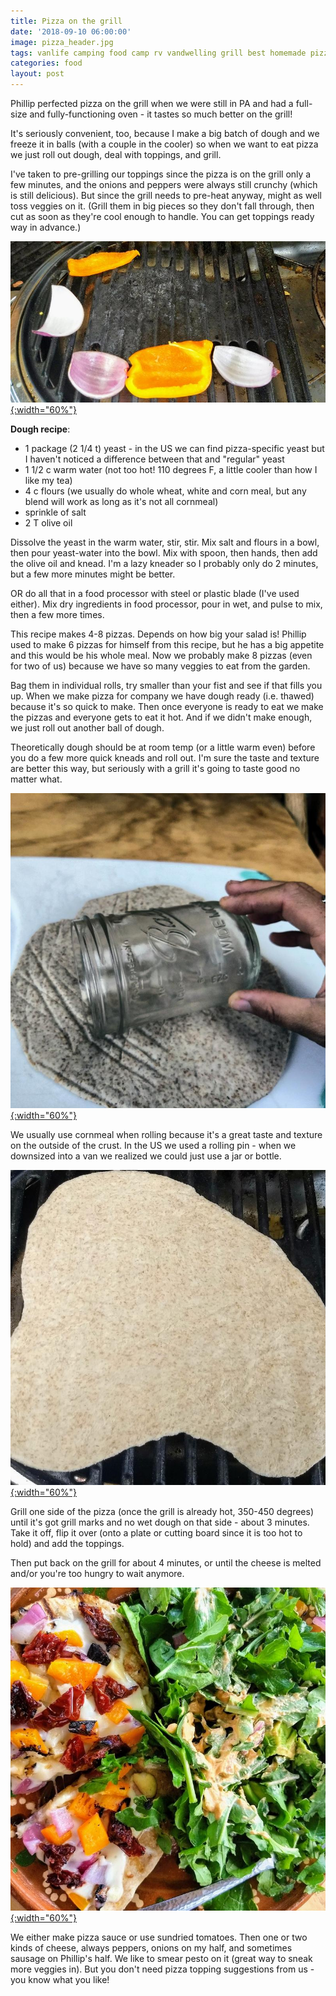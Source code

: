 ```yaml
---
title: Pizza on the grill
date: '2018-09-10 06:00:00'
image: pizza_header.jpg
tags: vanlife camping food camp rv vandwelling grill best homemade pizza crust
categories: food
layout: post
---
```


Phillip perfected pizza on the grill when we were still in PA and had a full-size and fully-functioning oven - it tastes so much better on the grill!

It's seriously convenient, too, because I make a big batch of dough and we freeze it in balls (with a couple in the cooler) so when we want to eat pizza we just roll out dough, deal with toppings, and grill.

I've taken to pre-grilling our toppings since the pizza is on the grill only a few minutes, and the onions and peppers were always still crunchy (which is still delicious). But since the grill needs to pre-heat anyway, might as well toss veggies on it. (Grill them in big pieces so they don't fall through, then cut as soon as they're cool enough to handle. You can get toppings ready way in advance.)

[![](/images/pizza_veggies_.jpg){:width="60%"}](/images/pizza_veggies.jpg)


**Dough recipe**:
* 1 package (2 1/4 t) yeast - in the US we can find pizza-specific yeast but I haven't noticed a difference between that and "regular" yeast
* 1 1/2 c warm water (not too hot! 110 degrees F, a little cooler than how I like my tea)
* 4 c flours (we usually do whole wheat, white and corn meal, but any blend will work as long as it's not all cornmeal)
* sprinkle of salt
* 2 T olive oil

Dissolve the yeast in the warm water, stir, stir. Mix salt and flours in a bowl, then pour yeast-water into the bowl. Mix with spoon, then hands, then add the olive oil and knead. I'm a lazy kneader so I probably only do 2 minutes, but a few more minutes might be better.

OR do all that in a food processor with steel or plastic blade (I've used either). Mix dry ingredients in food processor, pour in wet, and pulse to mix, then a few more times.

This recipe makes 4-8 pizzas. Depends on how big your salad is! Phillip used to make 6 pizzas for himself from this recipe, but he has a big appetite and this would be his whole meal. Now we probably make 8 pizzas (even for two of us) because we have so many veggies to eat from the garden.

Bag them in individual rolls, try smaller than your fist and see if that fills you up. When we make pizza for company we have dough ready (i.e. thawed) because it's so quick to make. Then once everyone is ready to eat we make the pizzas and everyone gets to eat it hot. And if we didn't make enough, we just roll out another ball of dough.

Theoretically dough should be at room temp (or a little warm even) before you do a few more quick kneads and roll out. I'm sure the taste and texture are better this way, but seriously with a grill it's going to taste good no matter what.

[![](/images/rolling_dough_.jpg){:width="60%"}](/images/rolling_dough.jpg)

We usually use cornmeal when rolling because it's a great taste and texture on the outside of the crust. In the US we used a rolling pin - when we downsized into a van we realized we could just use a jar or bottle.

[![](/images/pizza_crust_.jpg){:width="60%"}](/images/pizza_crust.jpg)

Grill one side of the pizza (once the grill is already hot, 350-450 degrees) until it's got grill marks and no wet dough on that side - about 3 minutes. Take it off, flip it over (onto a plate or cutting board since it is too hot to hold) and add the toppings.

Then put back on the grill for about 4 minutes, or until the cheese is melted and/or you're too hungry to wait anymore.

[![](/images/pizza_.jpg){:width="60%"}](/images/pizza.jpg)

We either make pizza sauce or use sundried tomatoes. Then one or two kinds of cheese, always peppers, onions on my half, and sometimes sausage on Phillip's half. We like to smear pesto on it (great way to sneak more veggies in). But you don't need pizza topping suggestions from us - you know what you like!